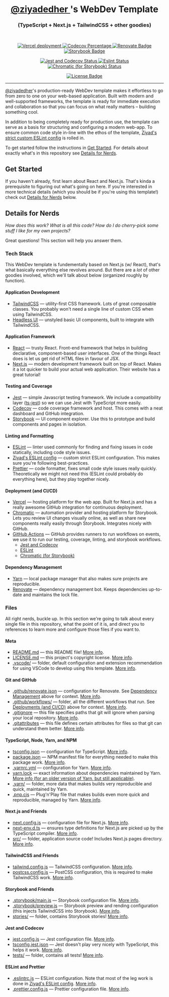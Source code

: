 <h1 align="center">
    <a href="https://twitter.com" target="_blank" rel="noreferrer">
        @ziyadedher
    </a>'s WebDev Template
</h1>
<h3 align="center">
    (TypeScript + Next.js + TailwindCSS + other goodies)
</h3>
<br />

<p align="center">
    <a href="https://vercel.com/ziyadedher/webdev-template">
        <img alt="Vercel deployment" src="https://img.shields.io/github/deployments/ziyadedher/webdev-template/production?label=vercel&logo=vercel">
    </a>
    <a href="https://codecov.io/gh/ziyadedher/webdev-template">
        <img alt="Codecov Percentage" src="https://codecov.io/gh/ziyadedher/webdev-template/branch/main/graph/badge.svg?token=LCRTOFTXS8"/>
    </a>
    <a href="https://app.renovatebot.com/dashboard#github/ziyadedher/webdev-template">
        <img alt="Renovate Badge" src="https://img.shields.io/badge/renovate-enabled-dark_green?logo=renovatebot"/>
    </a>
    <a href="https://www.chromatic.com/builds?appId=61526631cca20a004ab84023">
        <img alt="Storybook Badge" src="https://raw.githubusercontent.com/storybookjs/brand/master/badge/badge-storybook.svg"/>
    </a>
</p>

<p align="center">
    <a href="https://github.com/ziyadedher/webdev-template/actions/workflows/jest-and-codecov.yaml">
        <img alt="Jest and Codecov Status" src="https://github.com/ziyadedher/webdev-template/actions/workflows/jest-and-codecov.yaml/badge.svg" />
    </a>
    <a href="https://github.com/ziyadedher/webdev-template/actions/workflows/eslint.yaml">
        <img alt="Eslint Status" src="https://github.com/ziyadedher/webdev-template/actions/workflows/eslint.yaml/badge.svg" />
    </a>
    <a href="https://github.com/ziyadedher/webdev-template/actions/workflows/chromatic.yaml">
        <img alt="Chromatic (for Storybook) Status" src="https://github.com/ziyadedher/webdev-template/actions/workflows/chromatic.yaml/badge.svg" />
    </a>
</p>

<p align="center">
    <a href="https://github.com/ziyadedher/webdev-template/blob/main/LICENSE.md">
        <img alt="License Badge" src="https://img.shields.io/github/license/ziyadedher/webdev-template"/>
    </a>    
</p>

---

[@ziyadedher](https://twitter.com/ziyadedher)'s production-ready WebDev template makes it effortless to go from zero to one on your web-based application. Built with modern and well-supported frameworks, the template is ready for immediate execution and collaboration so that you can focus on what really matters – building something cool.

In addition to being completely ready for production use, the template can serve as a basis for structuring and configuring a modern web-app. To ensure common code style in-line with the ethos of the template, [Ziyad's strict custom ESLint config](https://github.com/ziyadedher/eslint-config) is rolled in.

To get started follow the instructions in [Get Started](#get-started). For details about exactly what's in this repository see [Details for Nerds](#details-for-nerds).

## Get Started
If you haven't already, first learn about React and Next.js. That's kinda a prerequisite to figuring out what's going on here. If you're interested in more technical details (which you should be if you're using this template!) check out [Details for Nerds](#details-for-nerds) below.

## Details for Nerds
_How does this work?_ _What is all this code?_ _How do I do cherry-pick some stuff I like for my own projects?_

Great questions! This section will help you answer them.

### Tech Stack
This WebDev template is fundementally based on Next.js (w/ React), that's what basically everything else revolves around. But there are a _lot_ of other goodies involved, which we'll talk about below (organized roughly by function).

#### Application Development
- [TailwindCSS](https://tailwindcss.com/) — utility-first CSS framework. Lots of great composable classes. You probably won't need a single line of custom CSS when using TailwindCSS.
- [Headless UI](https://headlessui.dev) — unstyled basic UI components, built to integrate with TailwindCSS.

#### Application Framework
- [React](https://reactjs.org/) — trusty React. Front-end framework that helps in building declarative, component-based user interfaces. One of the things React does is let us get rid of HTML files in favour of JSX.
- [Next.js](https://nextjs.org/) — modern development framework built on top of React. Makes it a lot quicker to build your actual web application. Their website has a great tutorial!
#### Testing and Coverage
- [Jest](https://jestjs.io/) — simple Javascript testing framework. We include a compatibility layer ([ts-jest](https://github.com/kulshekhar/ts-jest)) so we can use Jest with TypeScript more easily.
- [Codecov](https://about.codecov.io/) — code coverage framework and host. This comes with a neat dashboard and GitHub integration.
- [Storybook](https://storybook.js.org) — UI component explorer. Use this to prototype and build components and pages in isolation.
#### Linting and Formatting
- [ESLint](https://eslint.org/) — linter used commonly for finding and fixing issues in code statically, including code style issues.
- [Ziyad's ESLint config](https://github.com/ziyadedher/eslint-config) — custom strict ESLint configuration. This makes sure you're following best-practices.
- [Prettier](https://prettier.io/) — code formatter, fixes small code style issues really quickly. Theoretically we might not need this (ESLint could probably do everything here), but they play together nicely.
#### Deployment (and CI/CD)
- [Vercel](https://vercel.com/) — hosting platform for the web app. Built for Next.js and has a really awesome GitHub integration for continuous deployment.
- [Chromatic](https://chromatic.com) — automation provider and hosting platform for Storybook. Lets you review UI changes visually online, as well as share new components really easily through Storybook. Integrates nicely with GitHub.
- [GitHub Actions](https://github.com/features/actions) — GitHub provides runners to run workflows on events, we use it to run our testing, coverage, linting, and storybook workflows.
    - [Jest and Codecov](https://github.com/ziyadedher/webdev-template/actions/workflows/jest-and-codecov.yaml)
    - [ESLint](https://github.com/ziyadedher/webdev-template/actions/workflows/eslint.yaml)
    - [Chromatic (for Storybook)](https://github.com/ziyadedher/webdev-template/actions/workflows/chromatic.yaml)
#### Dependency Management
- [Yarn](https://yarnpkg.com/) — local package manager that also makes sure projects are reproducible.
- [Renovate](https://renovatebot.com) — dependency management bot. Keeps dependencies up-to-date and maintains the lock file.

### Files
All right nerds, buckle up. In this section we're going to talk about every single file in this repository, what the point of it is, and direct you to references to learn more and configure those files if you want to. 

#### Meta
- [README.md](README.md) — this README file! [More info](https://docs.github.com/en/repositories/managing-your-repositorys-settings-and-features/customizing-your-repository/about-readmes).
- [LICENSE.md](LICENSE.md) — this project's copyright license. [More info](https://docs.github.com/en/repositories/managing-your-repositorys-settings-and-features/customizing-your-repository/licensing-a-repository).
- [.vscode/](.vscode/) — folder, default configuration and extension recommendation for using VSCode to develop using this template. [More info](https://code.visualstudio.com/docs/getstarted/settings).

#### Git and GitHub
- [.github/renovate.json](.github/renovate.json) — configuration for Renovate. See [Dependency Management](#dependency-management) above for context. [More info](https://docs.renovatebot.com/configuration-options/).
- [.github/workflows/](.github/workflows/) — folder, all the different workflows that run. See [Deployments (and CI/CD)](#deployments-and-ci-cd) above for context. [More info](https://docs.github.com/en/actions/learn-github-actions).
- [.gitignore](.gitignore) — this file specifies paths that git will ignore when parsing your local repository. [More info](https://git-scm.com/docs/gitignore).
- [.gitattributes](.gitattributes) — this file defines certain attributes for files so that git can understand them better. [More info](https://git-scm.com/docs/gitattributes).

#### TypeScript, Node, Yarn, and NPM
- [tsconfig.json](tsconfig.json) — configuration for TypeScript. [More info](https://www.typescriptlang.org/docs/handbook/tsconfig-json.html).
- [package.json](package.json) — NPM manifest file for everything needed to make this package work. [More info](https://docs.npmjs.com/cli/v7/configuring-npm/package-json).
- [.yarnrc.yml](.yarnrc.yml) — configuration for Yarn. [More info](https://yarnpkg.com/configuration/yarnrc.).
- [yarn.lock](yarn.lock) — exact information about dependencies maintained by Yarn. [More info (for an older version of Yarn, but still applicable)](https://classic.yarnpkg.com/en/docs/yarn-lock/).
- [.yarn/](.yarn/) — folder, more data that makes builds very reproducible and quick, maintained by Yarn.
- [.pnp.cjs](.pnp.cjs) — Plug'n'Play file that makes builds even more quick and reproducible, managed by Yarn. [More info](https://yarnpkg.com/features/pnp.).
#### Next.js and Friends
- [next.config.js](next.config.js) — configuration file for Next.js. [More info](https://nextjs.org/docs/api-reference/next.config.js/introduction).
- [next-env.d.ts](next-env.d.ts) — ensures type definitions for Next.js are picked up by the TypeScript compiler. [More info](https://nextjs.org/docs/basic-features/typescript).
- [src/](src/) — folder, application source code! Includes Next.js pages directory. [More info](https://nextjs.org/docs/advanced-features/src-directory).
#### TailwindCSS and Friends
- [tailwind.config.js](tailwind.config.js) — TailwindCSS configuration. [More info](https://tailwindcss.com/docs/configuration).
- [postcss.config.js](postcss.config.js) — PostCSS configuration, this is required to make TailwindCSS work. [More info](https://tailwindcss.com/docs/installation#add-tailwind-as-a-post-css-plugin).

#### Storybook and Friends
- [.storybook/main.js](.storybook/main.js) — Storybook configuration file. [More info](https://storybook.js.org/docs/react/configure/overview).
- [.storybook/preview.js](.storybook/preview.js) — Storybook preview and rending configuration (this injects TailwindCSS into Storybook). [More info](https://storybook.js.org/docs/react/configure/overview).
- [stories/](stories/) — folder, contains Storybook stories! [More info](https://storybook.js.org/docs/react/get-started/whats-a-story).

#### Jest and Codecov
- [jest.config.js](jest.config.js) — Jest configuration file. [More info](https://jestjs.io/docs/configuration).
- [tsconfig.jest.json](tsconfig.jest.json) — Jest doesn't play very nicely with TypeScript, this helps it work. [More info](https://github.com/vercel/next.js/issues/8663).
- [tests/](tests/) — folder, contains all tests! [More info](https://jestjs.io/docs/getting-started).

#### ESLint and Prettier
- [.eslintrc.js](.eslintrc.js) — ESLint configuration. Note that most of the leg work is done in [Ziyad's ESLint config](https://github.com/ziyadedher/eslint-config). [More info](https://eslint.org/docs/user-guide/configuring/).
- [.prettier.config.js](.prettier.config.js) — Prettier configuration file. [More info](https://prettier.io/docs/en/configuration.html).